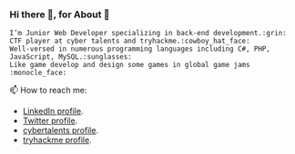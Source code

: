 ### Hi there 👋, for About 🤔
``` text
I’m Junior Web Developer specializing in back-end development.:grin:	
CTF player at cyber talents and tryhackme.:cowboy_hat_face:
Well-versed in numerous programming languages including C#, PHP, JavaScript, MySQL.:sunglasses:
Like game develop and design some games in global game jams :monocle_face:
```

📫 How to reach me:
- [LinkedIn profile](https://www.linkedin.com/in/0x13v/).
- [Twitter profile](https://twitter.com/0x13v).
- [cybertalents profile](https://cybertalents.com/members/0x13v/profile).
- [tryhackme profile](https://tryhackme.com/p/M0x1101).

<!--
**0x13v/0x13v** is a ✨ _special_ ✨ repository because its `README.md` (this file) appears on your GitHub profile.

Here are some ideas to get you started:

- 🔭 I’m currently working on ...
- 🌱 I’m currently learning ...
- 👯 I’m looking to collaborate on ...
- 🤔 I’m looking for help with ...
- 💬 Ask me about ...
- 📫 How to reach me: ...
- 😄 Pronouns: ...
- ⚡ Fun fact: ...
-->
